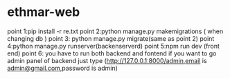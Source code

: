 # ethmar-web
point 1:pip install -r re.txt
point 2:python manage.py makemigrations ( when changing db )
point 3: python manage.py migrate(same as point 2)
point 4:python manage.py runserver(backenserverd)
point 5:npm run dev (front end)
point 6: you have to run both backend and fontend
if you want to go admin panel of backend just type (http://127.0.0.1:8000/admin,email is admin@gmail.com,password is admin)
